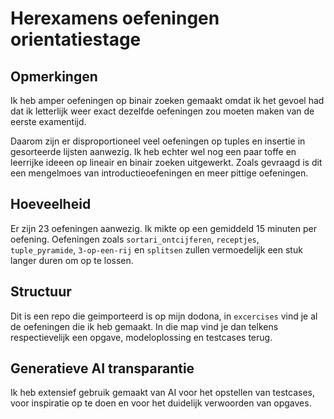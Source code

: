 # Herexamens oefeningen orientatiestage

## Opmerkingen

Ik heb amper oefeningen op binair zoeken gemaakt omdat ik het gevoel had dat ik letterlijk weer exact dezelfde oefeningen zou moeten maken van de eerste examentijd.

Daarom zijn er disproportioneel veel oefeningen op tuples en insertie in gesorteerde lijsten aanwezig.
Ik heb echter wel nog een paar toffe en leerrijke ideeen op lineair en binair zoeken uitgewerkt.
Zoals gevraagd is dit een mengelmoes van introductieoefeningen en meer pittige oefeningen.

## Hoeveelheid

Er zijn 23 oefeningen aanwezig. Ik mikte op een gemiddeld 15 minuten per oefening. Oefeningen zoals `sortari_ontcijferen`, `receptjes`, `tuple_pyramide`, `3-op-een-rij` en `splitsen` zullen vermoedelijk een stuk langer duren om op te lossen.

## Structuur

Dit is een repo die geimporteerd is op mijn dodona, in `excercises` vind je al de oefeningen die ik heb gemaakt. In die map vind je dan telkens respectievelijk een opgave, modeloplossing en testcases terug.

## Generatieve AI transparantie

Ik heb extensief gebruik gemaakt van AI voor het opstellen van testcases, voor inspiratie op te doen en voor het duidelijk verwoorden van opgaves.
